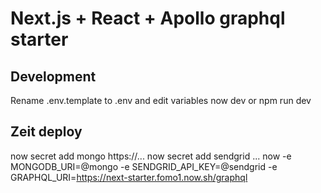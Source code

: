 # Next.js + React + Apollo graphql starter

## Development
Rename .env.template to .env and edit variables
now dev or npm run dev

## Zeit deploy 
now secret add mongo https://...
now secret add sendgrid ...
now -e MONGODB_URI=@mongo -e SENDGRID_API_KEY=@sendgrid -e GRAPHQL_URI=https://next-starter.fomo1.now.sh/graphql
